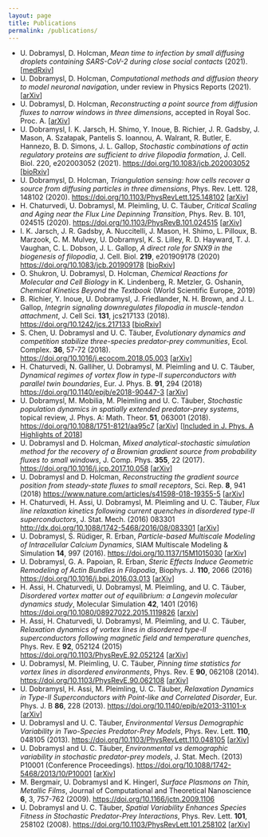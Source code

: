 ```yaml
---
layout: page
title: Publications
permalink: /publications/
---
```


* U. Dobramysl, D. Holcman, *Mean time to infection by small diffusing droplets containing SARS-CoV-2 during close social contacts* (2021). [[medRxiv](https://doi.org/10.1101/2021.04.01.21254802)]
* U. Dobramysl, D. Holcman, *Computational methods and diffusion theory to model neuronal navigation*, under review in Physics Reports (2021). [[arXiv](https://arxiv.org/abs/2011.04526)]
* U. Dobramysl, D. Holcman, *Reconstructing a point source from diffusion fluxes to narrow windows in three dimensions*, accepted in Royal Soc. Proc. A. [[arXiv](https://arxiv.org/abs/1911.02907)]
* U. Dobramysl, I. K. Jarsch, H. Shimo, Y. Inoue, B. Richier, J. R. Gadsby, J. Mason, A. Szałapak, Pantelis S. Ioannou, A. Walrant, R. Butler, E. Hannezo, B. D. Simons, J. L. Gallop, *Stochastic combinations of actin regulatory proteins are sufficient to drive filopodia formation*, J. Cell. Biol. 220, e202003052 (2021). <https://doi.org/10.1083/jcb.202003052> [[bioRxiv](https://doi.org/10.1101/525725)]
* U. Dobramysl, D. Holcman, *Triangulation sensing: how cells recover a source from diffusing particles in three dimensions*, Phys. Rev. Lett. 128, 148102 (2020). <https://doi.org/10.1103/PhysRevLett.125.148102> [[arXiv](https://arxiv.org/abs/2001.01562)]
* H. Chaturvedi, U. Dobramysl, M. Pleimling, U. C. T&auml;uber, *Critical Scaling and Aging near the Flux Line Depinning Transition*, Phys. Rev. B. 101, 024515 (2020). <https://doi.org/10.1103/PhysRevB.101.024515> [[arXiv](https://arxiv.org/abs/1907.05804)]
* I. K. Jarsch, J. R. Gadsby, A. Nuccitelli, J. Mason, H. Shimo, L. Pilloux, B. Marzook, C. M. Mulvey, U. Dobramysl, K. S. Lilley, R. D. Hayward, T. J. Vaughan, C. L. Dobson, J. L. Gallop, *A direct role for SNX9 in the biogenesis of filopodia*, J. Cell. Biol. **219**, e201909178 (2020) <https://doi.org/10.1083/jcb.201909178> [[bioRxiv](https://doi.org/10.1101/710285)]
* O. Shukron, U. Dobramysl, D. Holcman, *Chemical Reactions for Molecular and Cell Biology* in K. Lindenberg, R. Metzler, G. Oshanin, *Chemical Kinetics Beyond the Textbook* (World Scientific Europe, 2019)
* B. Richier, Y. Inoue, U. Dobramysl, J. Friedlander, N. H. Brown, and J. L. Gallop, *Integrin signaling downregulates filopodia in muscle-tendon attachment*, J. Cell Sci. **131**, jcs217133 (2018). <https://doi.org/10.1242/jcs.217133> [[bioRxiv](https://doi.org/10.1101/270546)]
* S. Chen, U. Dobramysl and U. C. T&auml;uber, *Evolutionary dynamics and competition stabilize three-species predator-prey communities*, Ecol. Complex. **36**, 57-72 (2018). <https://doi.org/10.1016/j.ecocom.2018.05.003> [[arXiv](https://arxiv.org/abs/1711.05208)]
* H. Chaturvedi, N. Galliher, U. Dobramysl, M. Pleimling and U. C. T&auml;uber, *Dynamical regimes of vortex flow in type-II superconductors with parallel twin boundaries*, Eur. J. Phys. B. **91**, 294 (2018) <https://doi.org/10.1140/epjb/e2018-90447-3> [[arXiv](https://arxiv.org/abs/1710.03679)]
* U. Dobramysl, M. Mobilia, M. Pleimling and U. C. T&auml;uber, *Stochastic population dynamics in spatially extended predator-prey systems*, topical review, J. Phys. A: Math. Theor. **51**, 063001 (2018). <https://doi.org/10.1088/1751-8121/aa95c7> [[arXiv](https://arxiv.org/abs/1708.07055)] [[Included in J. Phys. A Highlights of 2018](https://iopscience.iop.org/journal/1751-8121/page/Highlights-of-2018)]
* U. Dobramysl and D. Holcman, *Mixed analytical-stochastic simulation method for the recovery of a Brownian gradient source from probability fluxes to small windows*, J. Comp. Phys. **355**, 22 (2017). <https://doi.org/10.1016/j.jcp.2017.10.058> [[arXiv](https://arxiv.org/abs/1710.09807)]
* U. Dobramysl and D. Holcman, *Reconstructing the gradient source position from steady-state fluxes to small receptors*, Sci. Rep. **8**, 941 (2018) <https://www.nature.com/articles/s41598-018-19355-5> [[arXiv](https://arxiv.org/abs/1705.02529)]
* H. Chaturvedi, H. Assi, U. Dobramysl, M. Pleimling and U. C. T&auml;uber, *Flux line relaxation kinetics following current quenches in disordered type-II superconductors*, J. Stat. Mech. (2016) 083301 <http://dx.doi.org/10.1088/1742-5468/2016/08/083301> [[arXiv](https://arxiv.org/abs/1606.06100)]
* U. Dobramysl, S. R&uuml;diger, R. Erban, *Particle-based Multiscale Modeling of Intracellular Calcium Dynamics*, SIAM Multiscale Modeling &amp; Simulation **14**, 997 (2016). <https://doi.org/10.1137/15M1015030> [[arXiv](https://arxiv.org/abs/1504.00146)]
* U. Dobramysl, G. A. Papoian, R. Erban, *Steric Effects Induce Geometric Remodeling of Actin Bundles in Filopodia*, Biophys. J. **110**, 2066 (2016) <https://doi.org/10.1016/j.bpj.2016.03.013> [[arXiv](https://arxiv.org/abs/1605.03119)]
* H. Assi, H. Chaturvedi, U. Dobramysl, M. Pleimling, and U. C. T&auml;uber, *Disordered vortex matter out of equilibrium: a Langevin molecular dynamics study*, Molecular Simulation **42**, 1401 (2016) <https://doi.org/10.1080/08927022.2015.1119826> [[arxiv](https://arxiv.org/abs/1509.02227)]
* H. Assi, H. Chaturvedi, U. Dobramysl, M. Pleimling, and U. C. T&auml;uber, *Relaxation dynamics of vortex lines in disordered type-II superconductors following magnetic field and temperature quenches*, Phys. Rev. E **92**, 052124 (2015) <https://doi.org/10.1103/PhysRevE.92.052124> [[arXiv](https://arxiv.org/abs/1505.06240)]
* U. Dobramysl, M. Pleimling, U. C. T&auml;uber, *Pinning time statistics for vortex lines in disordered environments*, Phys. Rev. E **90**, 062108 (2014). <https://doi.org/10.1103/PhysRevE.90.062108> [[arXiv](https://arxiv.org/abs/1405.7261)]
* U. Dobramysl, H. Assi, M. Pleimling, U. C. T&auml;uber, *Relaxation Dynamics in Type-II Superconductors with Point-like and Correlated Disorder*, Eur. Phys. J. B **86**, 228 (2013). <https://doi.org/10.1140/epjb/e2013-31101-x> [[arXiv](https://arxiv.org/abs/1211.6929)]
* U. Dobramysl and U. C. T&auml;uber, *Environmental Versus Demographic Variability in Two-Species Predator-Prey Models*, Phys. Rev. Lett. **110**, 048105 (2013). <https://doi.org/10.1103/PhysRevLett.110.048105> [[arXiv](https://arxiv.org/abs/1206.0973)]
* U. Dobramysl and U. C. T&auml;uber, *Environmental vs demographic variability in stochastic predator-prey models*, J. Stat. Mech. (2013) P10001 (Conference Proceedings). <https://doi.org/10.1088/1742-5468/2013/10/P10001> [[arXiv](https://arxiv.org/abs/1307.4327)]
* M. Bergmair, U. Dobramysl and K. Hingerl, *Surface Plasmons on Thin, Metallic Films*, Journal of Computational and Theoretical Nanoscience **6**, 3, 757-762 (2009). <https://doi.org/10.1166/jctn.2009.1106>
* U. Dobramysl and U. C. T&auml;uber, *Spatial Variability Enhances Species Fitness in Stochastic Predator-Prey Interactions*, Phys. Rev. Lett. **101**, 258102 (2008). <https://doi.org/10.1103/PhysRevLett.101.258102> [[arXiv](https://arxiv.org/abs/0804.4127)]

